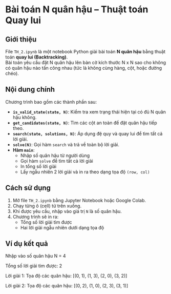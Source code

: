 # Bài toán N quân hậu – Thuật toán Quay lui

## Giới thiệu

File `TH_2.ipynb` là một notebook Python giải bài toán **N quân hậu** bằng thuật toán **quay lui (Backtracking)**.  
Bài toán yêu cầu đặt N quân hậu lên bàn cờ kích thước N x N sao cho không có quân hậu nào tấn công nhau (tức là không cùng hàng, cột, hoặc đường chéo).

## Nội dung chính

Chương trình bao gồm các thành phần sau:

- **`is_valid_state(state, N)`**: Kiểm tra xem trạng thái hiện tại có đủ N quân hậu không.
- **`get_candidates(state, N)`**: Tìm các cột an toàn để đặt quân hậu tiếp theo.
- **`search(state, solutions, N)`**: Áp dụng đệ quy và quay lui để tìm tất cả lời giải.
- **`solve(N)`**: Gọi hàm `search` và trả về toàn bộ lời giải.
- **Hàm `main`**:
  - Nhập số quân hậu từ người dùng
  - Gọi hàm `solve` để tìm tất cả lời giải
  - In tổng số lời giải
  - Lấy ngẫu nhiên 2 lời giải và in ra theo dạng tọa độ `(row, col)`

## Cách sử dụng

1. Mở file `TH_2.ipynb` bằng Jupyter Notebook hoặc Google Colab.
2. Chạy từng ô (cell) từ trên xuống.
3. Khi được yêu cầu, nhập vào giá trị `N` là số quân hậu.
4. Chương trình sẽ in ra:
   - Tổng số lời giải tìm được
   - Hai lời giải ngẫu nhiên dưới dạng tọa độ

## Ví dụ kết quả

Nhập vào số quân hậu N = 4

Tổng số lời giải tìm được: 2

Lời giải 1:
Tọa độ các quân hậu: [(0, 1), (1, 3), (2, 0), (3, 2)]

Lời giải 2:
Tọa độ các quân hậu: [(0, 2), (1, 0), (2, 3), (3, 1)]
